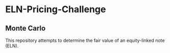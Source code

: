 # ELN-Pricing-Challenge

## Monte Carlo
This repository attempts to determine the fair value of an equity-linked note (ELN).
